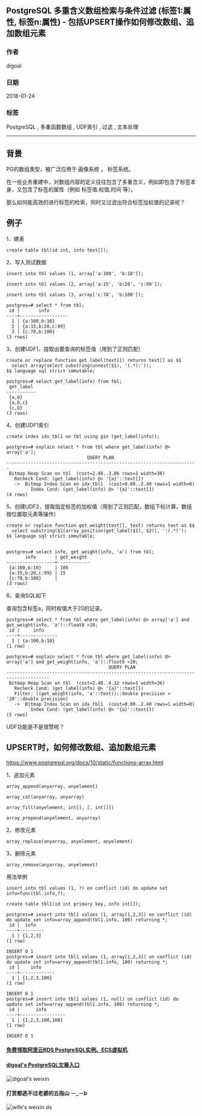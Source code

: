 ## PostgreSQL 多重含义数组检索与条件过滤 (标签1:属性, 标签n:属性) - 包括UPSERT操作如何修改数组、追加数组元素  
                                         
### 作者                                         
digoal                                         
                                         
### 日期                                         
2018-01-24                                        
                                         
### 标签                                         
PostgreSQL , 多重函数数组 , UDF索引 , 过滤 , 文本处理    
               
----             
               
## 背景      
PG的数组类型，被广泛应用于 画像系统 ， 标签系统。  
  
在一些业务重建中，对数组内容的定义往往包含了多重含义，例如即包含了标签本身，又包含了标签的属性（例如 标签值:权值,时间 等）。  
  
那么如何能高效的进行标签的检索，同时又过滤出符合标签加权值的记录呢？  
  
## 例子  
1、建表  
  
```  
create table tbl(id int, info text[]);  
```  
  
2、写入测试数据  
  
```  
insert into tbl values (1, array['a:100', 'b:10']);  
  
insert into tbl values (2, array['a:15', 'b:20', 'c:99']);  
  
insert into tbl values (3, array['c:78', 'b:100']);  
  
postgres=# select * from tbl;  
 id |       info         
----+------------------  
  1 | {a:100,b:10}  
  2 | {a:15,b:20,c:99}  
  3 | {c:78,b:100}  
(3 rows)  
```  
  
3、创建UDF1，提取出要查询的标签值（用到了正则匹配）  
  
```  
create or replace function get_label(text[]) returns text[] as $$  
  select array(select substring(unnest($1), '(.*):'));  
$$ language sql strict immutable;  
  
postgres=# select get_label(info) from tbl;  
 get_label   
-----------  
 {a,b}  
 {a,b,c}  
 {c,b}  
(3 rows)  
```  
  
4、创建UDF1索引  
  
```  
create index idx_tbl1 on tbl using gin (get_label(info));  
  
postgres=# explain select * from tbl where get_label(info) @> array['a'];  
                              QUERY PLAN                                 
-----------------------------------------------------------------------  
 Bitmap Heap Scan on tbl  (cost=2.40..3.86 rows=1 width=36)  
   Recheck Cond: (get_label(info) @> '{a}'::text[])  
   ->  Bitmap Index Scan on idx_tbl1  (cost=0.00..2.40 rows=1 width=0)  
         Index Cond: (get_label(info) @> '{a}'::text[])  
(4 rows)  
```  
  
5、创建UDF2，提取指定标签的加权值（用到了正则匹配，数组下标计算，数组按位置取元素等操作）  
  
```  
create or replace function get_weight(text[], text) returns text as $$  
  select substring($1[array_position(get_label($1), $2)], ':(.*)');  
$$ language sql strict immutable;  
  
  
postgres=# select info, get_weight(info, 'a') from tbl;  
       info       | get_weight   
------------------+------------  
 {a:100,b:10}     | 100  
 {a:15,b:20,c:99} | 15  
 {c:78,b:100}     |   
(3 rows)  
```  
  
6、查询SQL如下  
  
查询包含标签a，同时权值大于20的记录。    
  
```  
postgres=# select * from tbl where get_label(info) @> array['a'] and get_weight(info, 'a')::float8 >20;  
 id |     info       
----+--------------  
  1 | {a:100,b:10}  
(1 row)  
  
postgres=# explain select * from tbl where get_label(info) @> array['a'] and get_weight(info, 'a')::float8 >20;  
                                      QUERY PLAN                                        
--------------------------------------------------------------------------------------  
 Bitmap Heap Scan on tbl  (cost=2.40..4.12 rows=1 width=36)  
   Recheck Cond: (get_label(info) @> '{a}'::text[])  
   Filter: ((get_weight(info, 'a'::text))::double precision > '20'::double precision)  
   ->  Bitmap Index Scan on idx_tbl1  (cost=0.00..2.40 rows=1 width=0)  
         Index Cond: (get_label(info) @> '{a}'::text[])  
(5 rows)  
```  
  
UDF功能是不是很赞呢？  
  
## UPSERT时，如何修改数组、追加数组元素  
  
https://www.postgresql.org/docs/10/static/functions-array.html  
  
1、追加元素  
  
```  
array_append(anyarray, anyelement)  
  
array_cat(anyarray, anyarray)  
  
array_fill(anyelement, int[], [, int[]])  
  
array_prepend(anyelement, anyarray)  
```  
  
2、修改元素  
  
```  
array_replace(anyarray, anyelement, anyelement)  
```  
  
3、删除元素  
  
```  
array_remove(anyarray, anyelement)  
```  
  
用法举例  
  
```  
insert into tbl values (1, ?) on conflict (id) do update set info=func(tbl.info,?);    
```  
  
```  
create table tbl1(id int primary key, info int[]);  
  
postgres=# insert into tbl1 values (1, array[1,2,3]) on conflict (id) do update set info=array_append(tbl1.info, 100) returning *;   
 id |  info     
----+---------  
  1 | {1,2,3}  
(1 row)  
  
INSERT 0 1  
postgres=# insert into tbl1 values (1, array[1,2,3]) on conflict (id) do update set info=array_append(tbl1.info, 100) returning *;   
 id |    info       
----+-------------  
  1 | {1,2,3,100}  
(1 row)  
  
INSERT 0 1  
postgres=# insert into tbl1 values (1, null) on conflict (id) do update set info=array_append(tbl1.info, 100) returning *;   
 id |      info         
----+-----------------  
  1 | {1,2,3,100,100}  
(1 row)  
  
INSERT 0 1  
```  
    
  
  
  
  
  
  
  
  
  
  
  
  
  
#### [免费领取阿里云RDS PostgreSQL实例、ECS虚拟机](https://free.aliyun.com/ "57258f76c37864c6e6d23383d05714ea")
  
  
#### [digoal's PostgreSQL文章入口](https://github.com/digoal/blog/blob/master/README.md "22709685feb7cab07d30f30387f0a9ae")
  
  
![digoal's weixin](../pic/digoal_weixin.jpg "f7ad92eeba24523fd47a6e1a0e691b59")
  
  
  
  
  
  
#### 打赏都逃不过老婆的五指山 －_－b  
![wife's weixin ds](../pic/wife_weixin_ds.jpg "acd5cce1a143ef1d6931b1956457bc9f")
  

